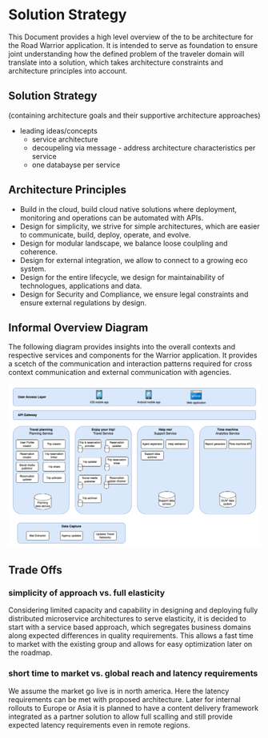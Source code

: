 # Solution Strategy
This Document provides a high level overview of the to be architecture for the Road Warrior application. It is intended to serve as foundation to ensure joint understanding how the defined problem of the traveler domain will translate into a solution, which takes architecture constraints and architecture principles into account.

## Solution Strategy

(containing architecture goals and their supportive architecture approaches)
- leading ideas/concepts
  - service architecture
  - decoupeling via message - address architecture characteristics per service
  - one databayse per service

## Architecture Principles

- Build in the cloud, build cloud native solutions where deployment, monitoring and operations can be automated with APIs.
- Design for simplicity, we strive for simple architectures, which are easier to communicate, build, deploy, operate, and evolve.
- Design for modular landscape, we balance loose coulpling and coherence.
- Design for external integration, we allow to connect to a growing eco system.
- Design for the entire lifecycle, we design for maintainability of technologues, applications and data.
- Design for Security and Compliance, we ensure legal constraints and ensure external regulations by design.

## Informal Overview Diagram

The following diagram provides insights into the overall contexts and respective services and components for the Warrior application. It provides a scetch of the communication and interaction patterns required for cross context communication and external communication with agencies.

![High Level De-Composition](HighLevelComponentView.png)

## Trade Offs 

### simplicity of approach vs. full elasticity

Considering limited capacity and capability in designing and deploying fully distributed microservice architectures to serve elasticity, it is decided to start with a service based approach, which segregates business domains along expected differences in quality requirements. This allows a fast time to market with the existing group and allows for easy optimization later on the roadmap.

### short time to market vs. global reach and latency requirements

We assume the market go live is in north america. Here the latency requirements can be met with proposed architecture. Later for internal rollouts to Europe or Asia it is planned to have a content delivery framework integrated as a partner solution to allow full scalling and still provide expected latency requirements even in remote regions.
